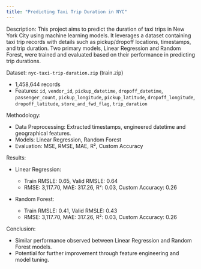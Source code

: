```yaml
---
title: "Predicting Taxi Trip Duration in NYC"
---
```

Description:
           This project aims to predict the duration of taxi trips in New York City using machine learning models. It leverages a dataset containing taxi trip records with details such as pickup/dropoff locations, timestamps, and trip duration. Two primary models, Linear Regression and Random Forest, were trained and evaluated based on their performance in predicting trip durations.

Dataset: `nyc-taxi-trip-duration.zip` (train.zip)
- 1,458,644 records
- Features: `id`, `vendor_id`, `pickup_datetime`, `dropoff_datetime`, `passenger_count`, `pickup_longitude`, `pickup_latitude`, `dropoff_longitude`, `dropoff_latitude`, `store_and_fwd_flag`, `trip_duration`

Methodology:
- Data Preprocessing: Extracted timestamps, engineered datetime and geographical features.
- Models: Linear Regression, Random Forest
- Evaluation: MSE, RMSE, MAE, R², Custom Accuracy

Results:
- Linear Regression:
  - Train RMSLE: 0.65, Valid RMSLE: 0.64
  - RMSE: 3,117.70, MAE: 317.26, R²: 0.03, Custom Accuracy: 0.26

- Random Forest:
  - Train RMSLE: 0.41, Valid RMSLE: 0.43
  - RMSE: 3,117.70, MAE: 317.26, R²: 0.03, Custom Accuracy: 0.26

Conclusion:
- Similar performance observed between Linear Regression and Random Forest models.
- Potential for further improvement through feature engineering and model tuning.
